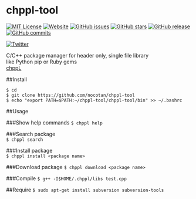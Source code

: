 # chppl-tool

[![MIT License](http://img.shields.io/badge/license-MIT-blue.svg?style=flat)](LICENSE)
[![Website](https://img.shields.io/website-up-down-green-red/http/shields.io.svg?maxAge=2592000)](http://chppl.herokuapp.com/)
[![GitHub issues](https://img.shields.io/github/issues/nocotan/chppl-tool.svg)](https://github.com/nocotan/chppl-tool/issues) [![GitHub stars](https://img.shields.io/github/stars/nocotan/chppl-tool.svg)](https://github.com/nocotan/chppl-tool/stargazers) 
[![GitHub release](https://img.shields.io/github/release/qubyte/rubidium.svg?maxAge=2592000)](https://github.com/nocotan/chppl-tool) 
[![GitHub commits](https://img.shields.io/github/commits-since/SubtitleEdit/subtitleedit/3.4.7.svg?maxAge=2592000)](https://github.com/nocotan/chppl-tool)

[![Twitter](https://img.shields.io/twitter/url/https/github.com/nocotan/chppl-tool.svg?style=social)](https://twitter.com/intent/tweet?text=Wow:&url=%5Bobject%20Object%5D)

C/C++ package manager for header only, single file library  
like Python pip or Ruby gems  
[chppL](https://chppl.herokuapp.com/)  


##Install

```
$ cd  
$ git clone https://github.com/nocotan/chppl-tool  
$ echo "export PATH=$PATH:~/chppl-tool/chppl-tool/bin" >> ~/.bashrc
```  


##Usage   

###Show help commands
```$ chppl help```

###Search package  
```$ chppl search```  

###Install package  
```$ chppl install <package name>```  

###Download package
```$ chppl download <package name>```

###Compile
```$ g++ -I$HOME/.chppl/libs test.cpp```  

##Require
```$ sudo apt-get install subversion subversion-tools```
